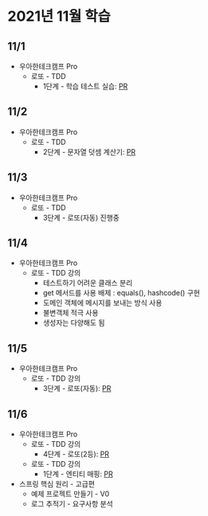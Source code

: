 # 2021년 11월 학습

## 11/1

- 우아한테크캠프 Pro
  - 로또 - TDD
    - 1단계 - 학습 테스트 실습: [PR](https://github.com/next-step/java-lotto-pro/pull/17)

## 11/2

- 우아한테크캠프 Pro
  - 로또 - TDD
    - 2단계 - 문자열 덧셈 계산기: [PR](https://github.com/next-step/java-lotto-pro/pull/71)

## 11/3

- 우아한테크캠프 Pro
  - 로또 - TDD
    - 3단계 - 로또(자동) 진행중

## 11/4

- 우아한테크캠프 Pro
  - 로또 - TDD 강의
    - 테스트하기 어려운 클래스 분리
    - get 메서드를 사용 배제 : equals(), hashcode() 구현
    - 도메인 객체에 메시지를 보내는 방식 사용
    - 불변객체 적극 사용
    - 생성자는 다양해도 됨

## 11/5

- 우아한테크캠프 Pro
  - 로또 - TDD 강의
    - 3단계 - 로또(자동): [PR](https://github.com/next-step/java-lotto-pro/pull/147)

## 11/6

- 우아한테크캠프 Pro
  - 로또 - TDD 강의
    - 4단계 - 로또(2등): [PR](https://github.com/next-step/java-lotto-pro/pull/172)
  - 로또 - TDD 강의
    - 1단계 - 엔티티 매핑: [PR](https://github.com/next-step/jwp-qna/pull/202)
- 스프링 핵심 원리 - 고급편
  - 예제 프로젝트 만들기 - V0
  - 로그 추적기 - 요구사항 분석
  